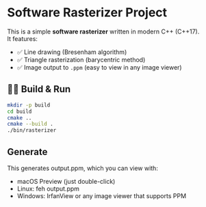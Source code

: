# Software Rasterizer Project

This is a simple **software rasterizer** written in modern C++ (C++17).  
It features:

- ✅ Line drawing (Bresenham algorithm)
- ✅ Triangle rasterization (barycentric method)
- ✅ Image output to `.ppm` (easy to view in any image viewer)

## 🏃‍♂️ Build & Run

```bash
mkdir -p build
cd build
cmake ..
cmake --build .
./bin/rasterizer
```

## Generate

This generates output.ppm, which you can view with:

- macOS Preview (just double-click)
- Linux: feh output.ppm
- Windows: IrfanView or any image viewer that supports PPM
